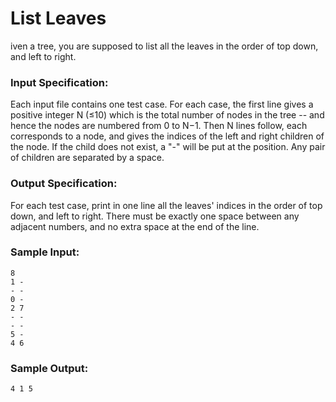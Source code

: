 # List Leaves
iven a tree, you are supposed to list all the leaves in the order of top down, and left to right.

### Input Specification:
Each input file contains one test case. For each case, the first line gives a positive integer N (≤10) which is the total number of nodes in the tree -- and hence the nodes are numbered from 0 to N−1. Then N lines follow, each corresponds to a node, and gives the indices of the left and right children of the node. If the child does not exist, a "-" will be put at the position. Any pair of children are separated by a space.

### Output Specification:
For each test case, print in one line all the leaves' indices in the order of top down, and left to right. There must be exactly one space between any adjacent numbers, and no extra space at the end of the line.

### Sample Input:
```
8
1 -
- -
0 -
2 7
- -
- -
5 -
4 6
```
### Sample Output:
```
4 1 5
```